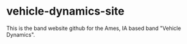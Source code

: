 # vehicle-dynamics-site

This is the band website github for the Ames, IA based band "Vehicle Dynamics".